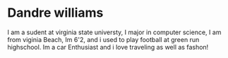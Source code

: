 # Dandre williams
I am a sudent at virginia state universty,
I major in computer science, 
I am from viginia Beach,
Im 6'2, 
and i used to play football at green run highschool. 
Im a car Enthusiast and i love traveling as well as fashon!
